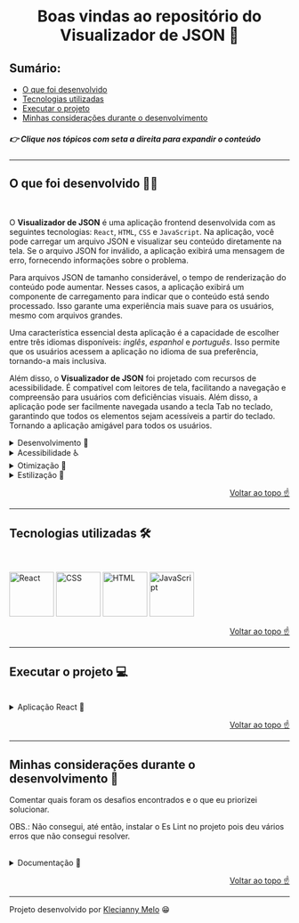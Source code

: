<h1 id="top" align="center">Boas vindas ao repositório do Visualizador de JSON 📄</h1>

<h2>Sumário:</h2>

- [O que foi desenvolvido](#summary)
- [Tecnologias utilizadas](#tech)
- [Executar o projeto](#execute)
- [Minhas considerações durante o desenvolvimento](#considerations)

<h5>👉 Clique nos tópicos com seta a direita para expandir o conteúdo</h5>

---

<h2 id="summary">O que foi desenvolvido 👩‍💻</h2>

<br>

O **Visualizador de JSON** é uma aplicação frontend desenvolvida com as seguintes tecnologias: `React`, `HTML`, `CSS` e `JavaScript`. Na aplicação, você pode carregar um arquivo JSON e visualizar seu conteúdo diretamente na tela. Se o arquivo JSON for inválido, a aplicação exibirá uma mensagem de erro, fornecendo informações sobre o problema.

Para arquivos JSON de tamanho considerável, o tempo de renderização do conteúdo pode aumentar. Nesses casos, a aplicação exibirá um componente de carregamento para indicar que o conteúdo está sendo processado. Isso garante uma experiência mais suave para os usuários, mesmo com arquivos grandes.

Uma característica essencial desta aplicação é a capacidade de escolher entre três idiomas disponíveis: _inglês_, _espanhol_ e _português_. Isso permite que os usuários acessem a aplicação no idioma de sua preferência, tornando-a mais inclusiva.

Além disso, o **Visualizador de JSON** foi projetado com recursos de acessibilidade. É compatível com leitores de tela, facilitando a navegação e compreensão para usuários com deficiências visuais. Além disso, a aplicação pode ser facilmente navegada usando a tecla Tab no teclado, garantindo que todos os elementos sejam acessíveis a partir do teclado. Tornando a aplicação amigável para todos os usuários.
<br>

<details><summary>Desenvolvimento 🎯</summary>

A aplicação foi cuidadosamente desenvolvida, com foco na usabilidade e na eficiência. Algumas das principais características do desenvolvimento incluem:

- **React JSON View**: Utilizei a biblioteca [React JSON View](https://www.npmjs.com/package/react-json-view) para criar uma visualização imersiva e amigável do JSON diretamente na tela, tornando a experiência de visualização mais eficiente;

- **Acessibilidade Prioritária**: Um dos principais desafios foi garantir que a aplicação fosse acessível a todos. Implementei recursos, como rótulos ARIA e descrições alternativas, para melhorar a experiência de usuários com deficiências visuais e necessidades de navegação assistida;

- **Otimização de Desempenho**: Reconheõ a importância de uma renderização rápida, especialmente ao lidar com arquivos grandes. Implementei otimizações para garantir que o conteúdo seja processado e exibido o mais rapidamente possível, tornando a interação com a aplicação mais ágil.

O objetivo é oferecer uma experiência de alta qualidade aos usuários, garantindo que a acessibilidade e o desempenho estejam no centro do desenvolvimento.

</details>

<details><summary>Acessibilidade ♿️</summary>

Minha preocupação com a acessibilidade se reflete em uma série de recursos cuidadosamente implementados para garantir que os usuários tenham a melhor experiência possível:

- **Rótulos ARIA**: Utilizei aria-label, aria-labelledby e aria-describedby para fornecer informações e contextos significativos para elementos, tornando a navegação mais compreensível para leitores de tela;

- **Textos Alternativos**: Implementei atributos alt em imagens para descrever seu conteúdo, beneficiando usuários que não podem visualizar as imagens;

- **Navegação por Teclado**: O uso aprimorado do atributo tabindex permite uma navegação mais eficiente da página usando apenas o teclado;

- **Multilíngue**: A página pode ser traduzida para três idiomas: português, inglês e espanhol, garantindo que os usuários possam escolher o idioma de sua preferência;

- **Feedback para Erros**: Implementei mensagem de erro para indicar quando um arquivo inválido é enviado, ajudando os usuários a entenderem o problema;

- **Experiência Ininterrupta**: Um ícone de carregamento será renderizado na tela enquanto o conteúdo do arquivo é processado, tornando a espera mais clara e menos frustrante para todos;

- **Interatividade Melhorada**: Alterei as cores dos elementos em resposta aos eventos de hover e clique, tornando a experiência mais dinâmica e interativa;

- **Botão Inteligente**: Adotei uma lógica que desabilita o botão quando não há conteúdo na tela, habilitando-o automaticamente quando o conteúdo está disponível, melhorando a usabilidade geral da página.

</details>

<details><summary>Otimização 🔧</summary>

Visando proporcionar a melhor experiência aos usuários ao visualizar arquivos JSON na tela, adotei uma abordagem de _otimização_. Para alcançar o menor tempo de renderização possível, desativei alguns recursos da biblioteca React JSON View:

- **Habilitação da Área de Transferência (Clipboard)**: A funcionalidade de copiar para a área de transferência foi desativada para minimizar a carga de processamento.

- **Exibição de Tamanho de Objetos**: A página não exibe o tamanho dos objetos, pois isso pode gerar um aumento no tempo de renderização.

- **Exibição de Tipos de Dados**: Desativei a exibição dos tipos de dados, o que ajuda a simplificar o processo de renderização.

- **Exibição de Chaves de Arrays**: Também optei por não exibir as chaves dos arrays, o que contribui para um carregamento mais rápido.

Com essas otimizações, conseguimos alcançar o menor tempo de renderização na tela, garantindo que os usuários desfrutem de uma experiência ágil ao visualizar arquivos JSON na aplicação.

</details>

<details><summary>Estilização 🎨</summary>

Comentar quais recursos visuais que utilizei na página

Fontes: Nunito e Roboto (ver elementos e tamanhos da fonte)

Cores:
#efefef
#d9d9d9
#c3c3c3
#333333
#000000
#818181

Tipos de cursor: default, pointer e not-allowed

Icones: pasta aberta no input de enviar arquivo, lixeira no botão de limpar o conteúdo

Emojis: bandeira dos paises referentes aos idiomas disponíveis na aplicação (inglês, espanhol e português) e coração no footer

outline: para marcar o contepudo que está sendo focado pela navegação do usuário

</details>

<p align="right"><a href="#top">Voltar ao topo ☝</a></p>

---

<h2 id="tech">Tecnologias utilizadas 🛠</h2>

<br>

<img title="React" alt="React" height="80" width="80" src="https://cdn.jsdelivr.net/gh/devicons/devicon/icons/react/react-original.svg" /> <img title="CSS" alt="CSS" height="80" width="80" src="https://cdn.jsdelivr.net/gh/devicons/devicon/icons/css3/css3-original.svg" />  <img title="HTML" alt="HTML" height="80" width="80" src="https://cdn.jsdelivr.net/gh/devicons/devicon/icons/html5/html5-original.svg" /> <img title="JavaScript" alt="JavaScript" height="80" width="80" src="https://cdn.jsdelivr.net/gh/devicons/devicon/icons/javascript/javascript-original.svg" />
          
<p align="right"><a href="#top">Voltar ao topo ☝</a></p>

---

<h2 id="execute">Executar o projeto 💻</h2>

<br>

<details><summary>Aplicação React 🎉</summary>

Para clonar o projeto, instalar as dependências e iniciar a aplicação `React`, execute os comandos na ordem a seguir:

```bash
  git clone https://github.com/Kecbm/rinhadefrontend.git
```

```bash
  cd rinhadefrontend
```

```bash
  npm install
```

```bash
  npm start
```

</details>

<p align="right"><a href="#top">Voltar ao topo ☝</a></p>

---

<h2 id="considerations">Minhas considerações durante o desenvolvimento 📝</h2>

Comentar quais foram os desafios encontrados e o que eu priorizei solucionar.

OBS.: Não consegui, até então, instalar o Es Lint no projeto pois deu vários erros que não consegui resolver.

<br>

<details><summary>Documentação 📌</summary>

Elaborar uma documentação para o projeto, com instruções de como executá-lo.

</details>

<p align="right"><a href="#top">Voltar ao topo ☝</a></p>

---

Projeto desenvolvido por [Klecianny Melo](https://www.linkedin.com/in/kecbm/) 😁
